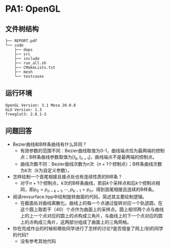 # PA1: OpenGL

## 文件树结构

```
├── REPORT.pdf
└── code
    ├── deps
    ├── src
    ├── include
    ├── run_all.sh
    ├── CMakeLists.txt
    ├── mesh
    └── testcases
```

## 运行环境

```
OpenGL Version: 3.1 Mesa 20.0.8
GLU Version: 1.3
freeglut3: 2.8.1-3
```

## 问题回答

- Bezier曲线和B样条曲线有什么异同？
    - 有效参数的范围不同：Bezier曲线取值为0-1，曲线端点恰为最两端的控制点；B样条曲线参数取值为$[t_k, t_{n+1}]$，曲线端点不是最两端的控制点。
    - 曲线次数不同：Bezier曲线次数为$n$次（$n+1$个控制点）；B样条曲线次数为$k$次（$k$为自定义参数）。
- 怎样绘制一个首尾相接且接点处也有连续性质的B样条？
    - 对于$n+1$个控制点，$k$次的B样条曲线，若前$k$个采样点和后$k$个控制点相同，即$p_0 = p_{n-k+1}, \cdots, p_{k-1} = p_{n}$，得到首尾相接且连续的B样条。
- 阅读revsurface.hpp中绘制旋转曲面的代码，简述其主要绘制逻辑。
    - 在截面处对曲线离散化。曲线上的每一个点通过旋转对应一个轨迹圆，在这个圆上取若干（40）个点作为曲面上的采样点。圆上相邻两个点与曲线上的上一个点对应的圆上的点构成三角片，与曲线上的下一个点对应的圆上的点构成三角片，这两部分组成了曲面上的三角网格。
- 你在完成作业的时候和哪些同学进行了怎样的讨论?是否借鉴了网上/别的同学的代码?
    - 没有参考其他代码

